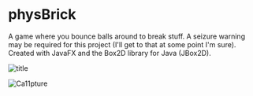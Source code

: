 # physBrick

A game where you bounce balls around to break stuff. 
A seizure warning may be required for this project (I'll get to that at some point I'm sure). 
Created with JavaFX and the Box2D library for Java (JBox2D).

![title](https://user-images.githubusercontent.com/41209748/86181493-19775f80-bafc-11ea-9550-52c7db1e3ea6.jpg)

![Ca11pture](https://user-images.githubusercontent.com/41209748/86181505-2005d700-bafc-11ea-80c4-600fd53bef67.JPG)
